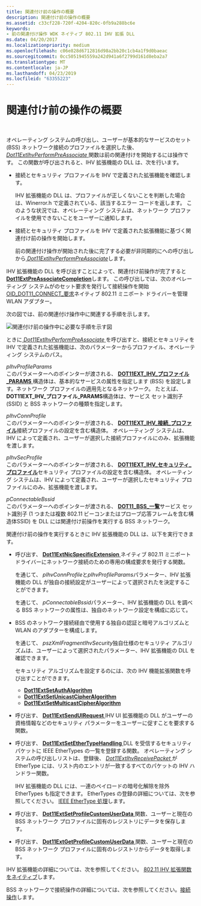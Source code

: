 ```yaml
---
title: 関連付け前の操作の概要
description: 関連付け前の操作の概要
ms.assetid: c33cf228-720f-4204-820c-0fb9a288bc6e
keywords:
- 前の関連付け操作 WDK ネイティブ 802.11 IHV 拡張 DLL
ms.date: 04/20/2017
ms.localizationpriority: medium
ms.openlocfilehash: c06e828d6712816d98a2bb20c1cb4a1f9d0baeac
ms.sourcegitcommit: 0cc5051945559a242d941a6f2799d161d8eba2a7
ms.translationtype: MT
ms.contentlocale: ja-JP
ms.lasthandoff: 04/23/2019
ms.locfileid: "63355223"
---
```

# <a name="pre-association-operation-overview"></a>関連付け前の操作の概要




 

オペレーティング システムの呼び出し、ユーザーが基本的なサービスのセット (BSS) ネットワーク接続のプロファイルを選択した後、 [ *Dot11ExtIhvPerformPreAssociate* ](https://msdn.microsoft.com/library/windows/hardware/ff547499)関数は前の関連付けを開始するには操作です。 この関数が呼び出されると、IHV 拡張機能の DLL は、次を行います。

-   接続とセキュリティ プロファイルを IHV で定義された拡張機能を確認します。

    IHV 拡張機能の DLL は、プロファイルが正しくないことを判断した場合は、Winerror.h で定義されている、該当するエラー コードを返します。 このような状況では、オペレーティング システムは、ネットワーク プロファイルを使用できないことをユーザーに通知します。

-   接続とセキュリティ プロファイルを IHV で定義された拡張機能に基づく関連付け前の操作を開始します。

    前の関連付け操作が開始された後に完了する必要が非同期的にへの呼び出しから[ *Dot11ExtIhvPerformPreAssociate*](https://msdn.microsoft.com/library/windows/hardware/ff547499)します。

IHV 拡張機能の DLL を呼び出すことによって、関連付け前操作が完了すると[ **Dot11ExtPreAssociateCompletion**](https://msdn.microsoft.com/library/windows/hardware/ff547538)します。 この呼び出しでは、次のオペレーティング システムがのセット要求を発行して接続操作を開始[OID\_DOT11\_CONNECT\_要求](https://msdn.microsoft.com/library/windows/hardware/ff569122)ネイティブ 802.11 ミニポート ドライバーを管理WLAN アダプター。

次の図では、前の関連付け操作中に関連する手順を示します。

![関連付け前の操作中に必要な手順を示す図](images/ihv-ext-preassoc.png)

ときに[ *Dot11ExtIhvPerformPreAssociate* ](https://msdn.microsoft.com/library/windows/hardware/ff547499)を呼び出すと、接続とセキュリティを IHV で定義された拡張機能は、次のパラメーターからプロファイル、オペレーティング システムのパス。

<a href="" id="pihvprofileparams"></a>*pIhvProfileParams*  
このパラメーターへのポインターが渡される、 [ **DOT11EXT\_IHV\_プロファイル\_PARAMS** ](https://msdn.microsoft.com/library/windows/hardware/ff547630)構造体は、基本的なサービスの属性を指定します (BSS) を設定します。ネットワーク プロファイルの適用先となるネットワーク。 たとえば、 **DOT11EXT\_IHV\_プロファイル\_PARAMS**構造体は、サービス セット識別子 (SSID) と BSS ネットワークの種類を指定します。

<a href="" id="pihvconnprofile"></a>*pIhvConnProfile*  
このパラメーターへのポインターが渡される、 [ **DOT11EXT\_IHV\_接続\_プロファイル**](https://msdn.microsoft.com/library/windows/hardware/ff547619)接続プロファイルの設定を含む構造体。 オペレーティング システムは、IHV によって定義され、ユーザーが選択した接続プロファイルにのみ、拡張機能を渡します。

<a href="" id="pihvsecprofile"></a>*pIhvSecProfile*  
このパラメーターへのポインターが渡される、 [ **DOT11EXT\_IHV\_セキュリティ\_プロファイル**](https://msdn.microsoft.com/library/windows/hardware/ff547632)セキュリティ プロファイルの設定を含む構造体。 オペレーティング システムは、IHV によって定義され、ユーザーが選択したセキュリティ プロファイルにのみ、拡張機能を渡します。

<a href="" id="pconnectablebssid"></a>*pConnectableBssid*  
このパラメーターへのポインターが渡される、 [ **DOT11\_BSS\_一覧**](https://msdn.microsoft.com/library/windows/hardware/ff547668)サービス セット識別子 (1 つまたは複数 802.11 ビーコンまたはプローブ応答フレームを含む構造体SSID) を DLL には関連付け前操作を実行する BSS ネットワーク。

関連付け前の操作を実行するときに IHV 拡張機能の DLL は、以下を実行できます。

-   呼び出す、 [ **Dot11ExtNicSpecificExtension** ](https://msdn.microsoft.com/library/windows/hardware/ff547526)ネイティブ 802.11 ミニポート ドライバーにネットワーク接続のための専用の構成要求を発行する関数。

    を通じて、 *pIhvConnProfile*と*pIhvProfileParams*パラメーター、IHV 拡張機能の DLL が独自の接続設定がユーザーによって選択されたを決定することができます。

    を通じて、 *pConnectableBssid*パラメーター、IHV 拡張機能の DLL を調べる BSS ネットワークの属性は、独自のネットワーク設定を構成に応じて。

-   BSS のネットワーク接続経由で使用する独自の認証と暗号アルゴリズムと WLAN のアダプターを構成します。

    を通じて、 *pszXmlFragmentIhvSecurity*独自仕様のセキュリティ アルゴリズムは、ユーザーによって選択されたパラメーター、IHV 拡張機能の DLL を確認できます。

    セキュリティ アルゴリズムを設定するのには、次の IHV 機能拡張関数を呼び出すことができます。

    -   [**Dot11ExtSetAuthAlgorithm**](https://msdn.microsoft.com/library/windows/hardware/ff547571)
    -   [**Dot11ExtSetUnicastCipherAlgorithm**](https://msdn.microsoft.com/library/windows/hardware/ff547606)
    -   [**Dot11ExtSetMulticastCipherAlgorithm**](https://msdn.microsoft.com/library/windows/hardware/ff547599)
-   呼び出す、 [ **Dot11ExtSendUIRequest** ](https://msdn.microsoft.com/library/windows/hardware/ff547567) IHV UI 拡張機能の DLL がユーザーの資格情報などのセキュリティ パラメーターをユーザーに促すことを要求する関数。

-   呼び出す、 [ **Dot11ExtSetEtherTypeHandling** ](https://msdn.microsoft.com/library/windows/hardware/ff547587) DLL を受信するセキュリティ パケットに IEEE EtherTypes の一覧を登録する関数。 オペレーティング システムの呼び出しリストは、登録後、 [ *Dot11ExtIhvReceivePacket* ](https://msdn.microsoft.com/library/windows/hardware/ff547513)が EtherType には、リスト内のエントリが一致するすべてのパケットの IHV ハンドラー関数。

    IHV 拡張機能の DLL には、一連のペイロードの暗号化解除を除外 EtherTypes も指定できます。 EtherTypes の登録の詳細については、次を参照してください。 [IEEE EtherType 処理](ieee-ethertype-handling.md)します。

-   呼び出す、 [ **Dot11ExtSetProfileCustomUserData** ](https://msdn.microsoft.com/library/windows/hardware/ff547603)関数、ユーザーと現在の BSS ネットワーク プロファイルに固有のレジストリにデータを保存します。

-   呼び出す、 [ **Dot11ExtGetProfileCustomUserData** ](https://msdn.microsoft.com/library/windows/hardware/ff547430)関数、ユーザーと現在の BSS ネットワーク プロファイルに固有のレジストリからデータを取得します。

IHV 拡張機能の詳細については、次を参照してください。 [802.11 IHV 拡張関数をネイティブ](https://msdn.microsoft.com/library/windows/hardware/ff560609)します。

BSS ネットワークで接続操作の詳細については、次を参照してください。[接続操作](connection-operations.md)します。

 

 





